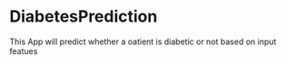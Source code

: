 # DiabetesPrediction
 This App will predict whether a oatient is diabetic or not based on input featues

